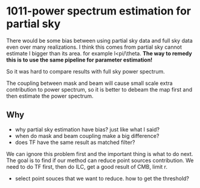 # 1011-power spectrum estimation for partial sky

There would be some bias between using partial sky data and full sky data even over many realizations.  I think this comes from partial sky cannot estimate l bigger than its area. for example l\<pi/\theta. **The way to remedy this is to use the same pipeline for parameter estimation!**&#x20;

So it was hard to compare results with full sky power spectrum.

The coupling between mask and beam will cause small scale extra contribution to power spectrum, so it is better to debeam the map first and then estimate the power spectrum.

## Why

* why partial sky estimation have bias? just like what I said?
* when do mask and beam coupling make a big difference?
* does TF have the same result as matched filter?

We can ignore this problem first and the important thing is what to do next. The goal is to find if our method can reduce point sources contribution. We need to do TF first, then do ILC, get a good result of CMB, limit r.

* select point souces that we want to reduce. how to get the threshold?

